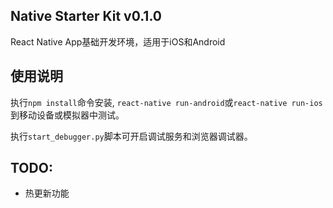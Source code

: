 
## Native Starter Kit v0.1.0

React Native App基础开发环境，适用于iOS和Android

## 使用说明

执行`npm install`命令安装, `react-native run-android`或`react-native run-ios`到移动设备或模拟器中测试。

执行`start_debugger.py`脚本可开启调试服务和浏览器调试器。


## TODO:
* 热更新功能
